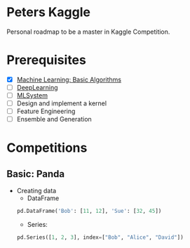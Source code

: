 # Peters Kaggle

Personal roadmap to be a master in Kaggle Competition.

# Prerequisites

- [x] [Machine Learning: Basic Algorithms](https://github.com/PeterWrighten/MachineLearning)
- [ ] [DeepLearning](https://github.com/PeterWrighten/DeepLearning)
- [ ] [MLSystem](https://github.com/PeterWrighten/MachineLearningSystem)
- [ ] Design and implement a kernel
- [ ] Feature Engineering
- [ ] Ensemble and Generation

# Competitions

## Basic: Panda

- Creating data
    - DataFrame
    ```python
    pd.DataFrame('Bob': [11, 12], 'Sue': [32, 45])
    ```
    - Series:
    ```python
    pd.Series([1, 2, 3], index=["Bob", "Alice", "David"])
    ```
